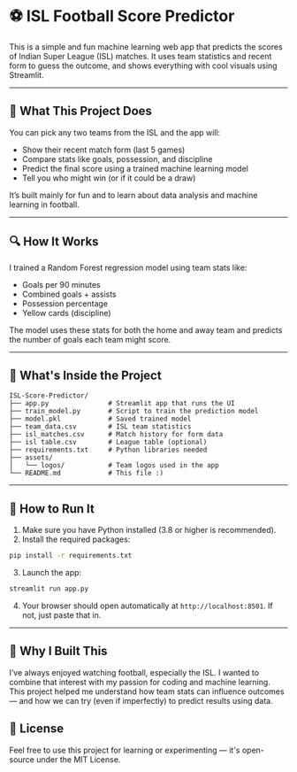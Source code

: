 
# ⚽ ISL Football Score Predictor

This is a simple and fun machine learning web app that predicts the scores of Indian Super League (ISL) matches. It uses team statistics and recent form to guess the outcome, and shows everything with cool visuals using Streamlit.

---

## 📌 What This Project Does

You can pick any two teams from the ISL and the app will:

- Show their recent match form (last 5 games)
- Compare stats like goals, possession, and discipline
- Predict the final score using a trained machine learning model
- Tell you who might win (or if it could be a draw)

It’s built mainly for fun and to learn about data analysis and machine learning in football.

---

## 🔍 How It Works

I trained a Random Forest regression model using team stats like:

- Goals per 90 minutes
- Combined goals + assists
- Possession percentage
- Yellow cards (discipline)

The model uses these stats for both the home and away team and predicts the number of goals each team might score.

---

## 📁 What's Inside the Project

```
ISL-Score-Predictor/
├── app.py               # Streamlit app that runs the UI
├── train_model.py       # Script to train the prediction model
├── model.pkl            # Saved trained model
├── team_data.csv        # ISL team statistics
├── isl_matches.csv      # Match history for form data
├── isl table.csv        # League table (optional)
├── requirements.txt     # Python libraries needed
├── assets/
│   └── logos/           # Team logos used in the app
└── README.md            # This file :)
```

---

## 🚀 How to Run It

1. Make sure you have Python installed (3.8 or higher is recommended).
2. Install the required packages:

```bash
pip install -r requirements.txt
```

3. Launch the app:

```bash
streamlit run app.py
```

4. Your browser should open automatically at `http://localhost:8501`. If not, just paste that in.

---

## 🤔 Why I Built This

I’ve always enjoyed watching football, especially the ISL. I wanted to combine that interest with my passion for coding and machine learning. This project helped me understand how team stats can influence outcomes — and how we can try (even if imperfectly) to predict results using data.



## 📜 License

Feel free to use this project for learning or experimenting — it's open-source under the MIT License.
